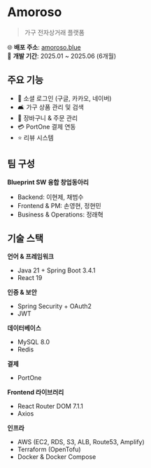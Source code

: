 # Amoroso

> 가구 전자상거래 플랫폼

🌐 **배포 주소**: [amoroso.blue](https://amoroso.blue)  
📅 **개발 기간**: 2025.01 ~ 2025.06 (6개월)

## 주요 기능

- 🔐 소셜 로그인 (구글, 카카오, 네이버)
- 🛋️ 가구 상품 관리 및 검색
- 🛒 장바구니 & 주문 관리
- 💳 PortOne 결제 연동
- ⭐ 리뷰 시스템

## 팀 구성

**Blueprint SW 융합 창업동아리**
- Backend: 이현제, 채범수
- Frontend & PM: 손영현, 정현민
- Business & Operations: 정래혁

## 기술 스택

**언어 & 프레임워크**
- Java 21 + Spring Boot 3.4.1
- React 19

**인증 & 보안**
- Spring Security + OAuth2
- JWT

**데이터베이스**
- MySQL 8.0
- Redis

**결제**
- PortOne

**Frontend 라이브러리**
- React Router DOM 7.1.1
- Axios

**인프라**
- AWS (EC2, RDS, S3, ALB, Route53, Amplify)
- Terraform (OpenTofu)
- Docker & Docker Compose
